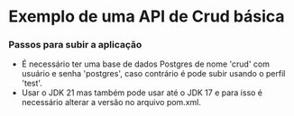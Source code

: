 # Exemplo de uma API de Crud básica

### Passos para subir a aplicação

* É necessário ter uma base de dados Postgres de nome 'crud' com usuário e senha 'postgres', caso contrário é pode subir usando o perfil 'test'.
* Usar o JDK 21 mas também pode usar até o JDK 17 e para isso é necessário alterar a versão no arquivo pom.xml.

